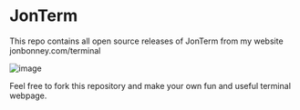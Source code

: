 # JonTerm
This repo contains all open source releases of JonTerm from my website jonbonney.com/terminal

![image](https://github.com/user-attachments/assets/be0b9019-9ab9-4a29-a425-a1ff752a7476)

Feel free to fork this repository and make your own fun and useful terminal webpage.
